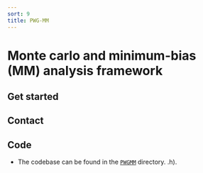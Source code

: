 ```yaml
---
sort: 9
title: PWG-MM
---
```


# Monte carlo and minimum-bias (MM) analysis framework

## Get started

## Contact

## Code

- The codebase can be found in the
[`PWGMM`](https://github.com/AliceO2Group/O2Physics/tree/master/PWGMM) directory.
.h).
